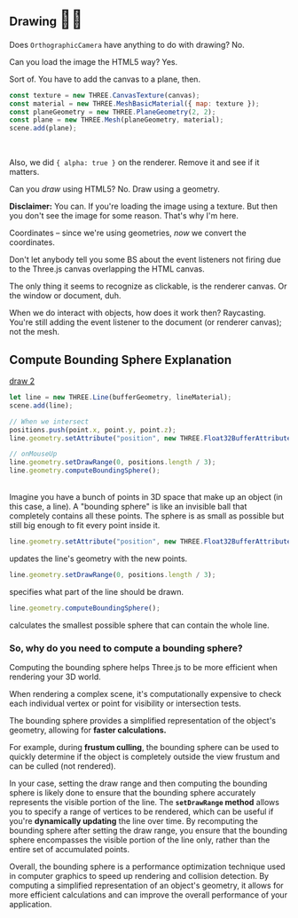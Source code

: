 ## Drawing <span style="font-size:32px;">🏴‍☠️</span>
<!-- TJD -->

Does `OrthographicCamera` have anything to do with drawing? No.

Can you load the image the HTML5 way?  Yes.

Sort of.  You have to add the canvas to a plane, then.

```javascript
const texture = new THREE.CanvasTexture(canvas);
const material = new THREE.MeshBasicMaterial({ map: texture });
const planeGeometry = new THREE.PlaneGeometry(2, 2);
const plane = new THREE.Mesh(planeGeometry, material);
scene.add(plane);
```

<br>

Also, we did `{ alpha: true }` on the renderer. Remove it and see if it matters.

Can you *draw* using HTML5?  No.  Draw using a geometry.

**Disclaimer:** You can.  If you're loading the image using a texture.  But then you don't see the image for some reason.  That's why I'm here.

Coordinates &ndash; since we're using geometries, *now* we convert the coordinates.

Don't let anybody tell you some BS about the event listeners not firing due to the Three.js canvas overlapping the HTML canvas.

The only thing it seems to recognize as clickable, is the renderer canvas.  Or the window or document, duh.

When we do interact with objects, how does it work then?  Raycasting.  You're still adding the event listener to the document (or renderer canvas); not the mesh.


## Compute Bounding Sphere Explanation

<a href="../Code/draw-on-image/draw2.html">draw 2</a>

```js
let line = new THREE.Line(bufferGeometry, lineMaterial);
scene.add(line);

// When we intersect
positions.push(point.x, point.y, point.z);
line.geometry.setAttribute("position", new THREE.Float32BufferAttribute(positions, 3));

// onMouseUp
line.geometry.setDrawRange(0, positions.length / 3);
line.geometry.computeBoundingSphere();        
```

<br>
Imagine you have a bunch of points in 3D space that make up an object (in this case, a line). A "bounding sphere" is like an invisible ball that completely contains all these points. The sphere is as small as possible but still big enough to fit every point inside it. 

```js
line.geometry.setAttribute("position", new THREE.Float32BufferAttribute(positions, 3));
```

updates the line's geometry with the new points.

```js
line.geometry.setDrawRange(0, positions.length / 3);
```

specifies what part of the line should be drawn.

```js
line.geometry.computeBoundingSphere();
```

calculates the smallest possible sphere that can contain the whole line.

### So, why do you need to compute a bounding sphere?

Computing the bounding sphere helps Three.js to be more efficient when rendering your 3D world.

When rendering a complex scene, it's computationally expensive to check each individual vertex or point for visibility or intersection tests. 

The bounding sphere provides a simplified representation of the object's geometry, allowing for **faster calculations.**

For example, during **frustum culling**, the bounding sphere can be used to quickly determine if the object is completely outside the view frustum and can be culled (not rendered).

In your case, setting the draw range and then computing the bounding sphere is likely done to ensure that the bounding sphere accurately represents the visible portion of the line. The **`setDrawRange` method** allows you to specify a range of vertices to be rendered, which can be useful if you're **dynamically updating** the line over time. By recomputing the bounding sphere after setting the draw range, you ensure that the bounding sphere encompasses the visible portion of the line only, rather than the entire set of accumulated points.

Overall, the bounding sphere is a performance optimization technique used in computer graphics to speed up rendering and collision detection. By computing a simplified representation of an object's geometry, it allows for more efficient calculations and can improve the overall performance of your application.

<br>
